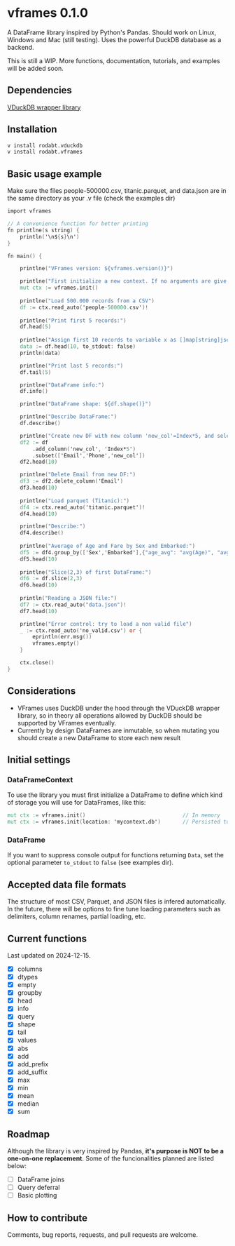 # vframes 0.1.0

A DataFrame library inspired by Python's Pandas. Should work on Linux, Windows and Mac (still testing). Uses the powerful DuckDB database as a backend.

This is still a WIP. More functions, documentation, tutorials, and examples will be added soon.

## Dependencies

[VDuckDB wrapper library](https://github.com/rodabt/vduckdb)

## Installation

```bash
v install rodabt.vduckdb
v install rodabt.vframes
```

## Basic usage example

Make sure the files people-500000.csv, titanic.parquet, and data.json are in the same directory as your .v file (check the examples dir)

```v
import vframes

// A convenience function for better printing
fn printlne(s string) {
    println('\n${s}\n')
}

fn main() {

    printlne("VFrames version: ${vframes.version()}")

    printlne("First initialize a new context. If no arguments are give, memory is used")
    mut ctx := vframes.init()
    
    printlne("Load 500.000 records from a CSV")
    df := ctx.read_auto('people-500000.csv')!
    
    printlne("Print first 5 records:")
    df.head(5)
    
    printlne("Assign first 10 records to variable x as []map[string]json2.Any")
    data := df.head(10, to_stdout: false)
    println(data)

    printlne("Print last 5 records:")
    df.tail(5)

    printlne("DataFrame info:")
    df.info()

    printlne("DataFrame shape: ${df.shape()}")

    printlne("Describe DataFrame:")
    df.describe()

    printlne("Create new DF with new column 'new_col'=Index*5, and select a subset of columns (Email, Phone, new_col):")
    df2 := df
        .add_column('new_col', 'Index*5')
        .subset(['Email','Phone','new_col'])  
    df2.head(10)

    printlne("Delete Email from new DF:")
    df3 := df2.delete_column('Email')
    df3.head(10)
    
    printlne("Load parquet (Titanic):")
    df4 := ctx.read_auto('titanic.parquet')!
    df4.head(10)

    printlne("Describe:")
    df4.describe()
    
    printlne("Average of Age and Fare by Sex and Embarked:")
    df5 := df4.group_by(['Sex','Embarked'],{"age_avg": "avg(Age)", "avg_fare": "avg(Fare)"})
    df5.head(10)
    
    printlne("Slice(2,3) of first DataFrame:")
    df6 := df.slice(2,3)
    df6.head(10)
    
    println("Reading a JSON file:")
    df7 := ctx.read_auto("data.json")!
    df7.head(10)

    printlne("Error control: try to load a non valid file")
    _ := ctx.read_auto('no_valid.csv') or { 
        eprintln(err.msg())
        vframes.empty()
    }

    ctx.close()
}
```

## Considerations

- VFrames uses DuckDB under the hood through the VDuckDB wrapper library, so in theory all operations allowed by DuckDB should be supported by VFrames eventually.
- Currently by design DataFrames are inmutable, so when mutating you should create a new DataFrame to store each new result

## Initial settings

### DataFrameContext

To use the library you must first initialize a DataFrame to define which kind of storage you will use for DataFrames, like this:

```v
mut ctx := vframes.init()                               // In memory
mut ctx := vframes.init(location: 'mycontext.db')       // Persisted to 'mycontext.db'
```

### DataFrame

If you want to suppress console output for functions returning `Data`, set the optional parameter `to_stdout` to `false` (see examples dir).

## Accepted data file formats

The structure of most CSV, Parquet, and JSON files is infered automatically. In the future, there will be options to fine tune loading parameters such as delimiters, column renames, partial loading, etc.

## Current functions

Last updated on 2024-12-15.

- [X] columns
- [X] dtypes
- [X] empty
- [X] groupby
- [X] head
- [X] info
- [X] query
- [X] shape
- [X] tail
- [X] values
- [X] abs
- [X] add
- [X] add_prefix
- [X] add_suffix
- [X] max
- [X] min
- [X] mean
- [X] median
- [X] sum

## Roadmap

Although the library is very inspired by Pandas, **it's purpose is NOT to be a one-on-one replacement**. Some of the funcionalities planned are listed below:

- [ ] DataFrame joins
- [ ] Query deferral
- [ ] Basic plotting

## How to contribute

Comments, bug reports, requests, and pull requests are welcome.
